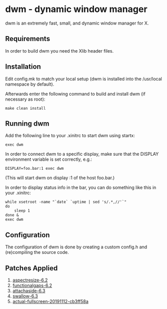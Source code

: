 dwm - dynamic window manager
============================
dwm is an extremely fast, small, and dynamic window manager for X.


Requirements
------------
In order to build dwm you need the Xlib header files.


Installation
------------
Edit config.mk to match your local setup (dwm is installed into
the /usr/local namespace by default).

Afterwards enter the following command to build and install dwm (if
necessary as root):

    make clean install


Running dwm
-----------
Add the following line to your .xinitrc to start dwm using startx:

    exec dwm

In order to connect dwm to a specific display, make sure that
the DISPLAY environment variable is set correctly, e.g.:

    DISPLAY=foo.bar:1 exec dwm

(This will start dwm on display :1 of the host foo.bar.)

In order to display status info in the bar, you can do something
like this in your .xinitrc:

    while xsetroot -name "`date` `uptime | sed 's/.*,//'`"
    do
    	sleep 1
    done &
    exec dwm


Configuration
-------------
The configuration of dwm is done by creating a custom config.h
and (re)compiling the source code.

Patches Applied
---------------
1. [aspectresize-6.2](https://dwm.suckless.org/patches/aspectresize/)
2. [functionalgaps-6.2](https://dwm.suckless.org/patches/functionalgaps/)
3. [attachaside-6.3](https://dwm.suckless.org/patches/attachaside/)
4. [swallow-6.3](https://dwm.suckless.org/patches/swallow/)
4. [actual-fullscreen-20191112-cb3ff58a](https://dwm.suckless.org/patches/actualfullscreen/)
